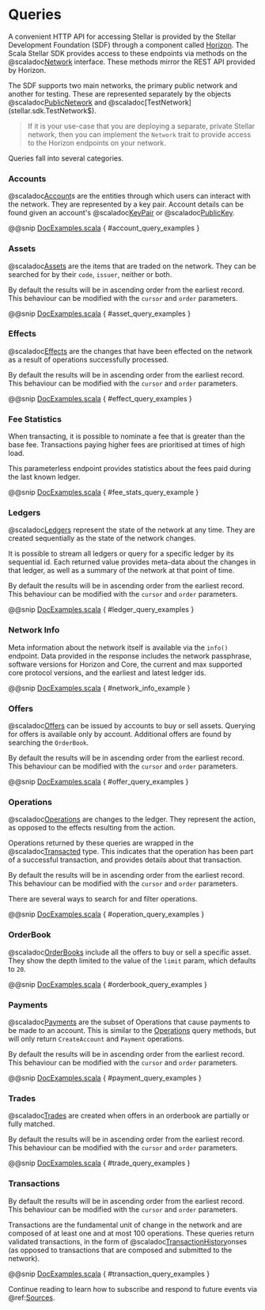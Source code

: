 # Queries

A convenient HTTP API for accessing Stellar is provided by the Stellar Development Foundation (SDF) through a component called
[Horizon](https://www.stellar.org/developers/reference/). The Scala Stellar SDK provides access to these endpoints via
methods on the @scaladoc[Network](stellar.sdk.Network) interface. These methods mirror the REST API provided by Horizon.

The SDF supports two main networks, the primary public network and another for testing. These are represented separately by the objects
@scaladoc[PublicNetwork](stellar.sdk.PublicNetwork$) and @scaladoc[TestNetwork](stellar.sdk.TestNetwork$).

> If it is your use-case that you are deploying a separate, private Stellar network, then you can implement
the `Network` trait to provide access to the Horizon endpoints on your network.

Queries fall into several categories.

### Accounts

@scaladoc[Account](stellar.sdk.resp.AccountResp)s are the entities through which users can interact with the network.
They are represented by a key pair. Account details can be found given an account's @scaladoc[KeyPair](stellar.sdk.KeyPair)
or @scaladoc[PublicKey](stellar.sdk.PublicKey).

@@snip [DocExamples.scala](../../test/scala/stellar/sdk/DocExamples.scala) { #account_query_examples }


### Assets

@scaladoc[Assets](stellar.sdk.resp.AssetResp) are the items that are traded on the network. They can be searched for by
their `code`, `issuer`, neither or both.

By default the results will be in ascending order from the earliest record. This behaviour can be modified with the
`cursor` and `order` parameters.

@@snip [DocExamples.scala](../../test/scala/stellar/sdk/DocExamples.scala) { #asset_query_examples }


### Effects

@scaladoc[Effects](stellar.sdk.resp.EffectResp) are the changes that have been effected on the network as a result of
operations successfully processed.

By default the results will be in ascending order from the earliest record. This behaviour can be modified with the
`cursor` and `order` parameters.

@@snip [DocExamples.scala](../../test/scala/stellar/sdk/DocExamples.scala) { #effect_query_examples }


### Fee Statistics

When transacting, it is possible to nominate a fee that is greater than the base fee. Transactions paying higher fees
are prioritised at times of high load.

This parameterless endpoint provides statistics about the fees paid during the last known ledger.

@@snip [DocExamples.scala](../../test/scala/stellar/sdk/DocExamples.scala) { #fee_stats_query_example }

### Ledgers

@scaladoc[Ledgers](stellar.sdk.resp.LedgerResp) represent the state of the network at any time. They are created
sequentially as the state of the network changes.

It is possible to stream all ledgers or query for a specific ledger by its sequential id. Each returned value provides
meta-data about the changes in that ledger, as well as a summary of the network at that point of time.

By default the results will be in ascending order from the earliest record. This behaviour can be modified with the
`cursor` and `order` parameters.

@@snip [DocExamples.scala](../../test/scala/stellar/sdk/DocExamples.scala) { #ledger_query_examples }


### Network Info

Meta information about the network itself is available via the `info()` endpoint. Data provided in the response includes
the network passphrase, software versions for Horizon and Core, the current and max supported core protocol versions,
and the earliest and latest ledger ids.

@@snip [DocExamples.scala](../../test/scala/stellar/sdk/DocExamples.scala) { #network_info_example }


### Offers

@scaladoc[Offers](stellar.sdk.resp.OfferResp) can be issued by accounts to buy or sell assets. Querying for offers
is available only by account. Additional offers are found by searching the `OrderBook`.

By default the results will be in ascending order from the earliest record. This behaviour can be modified with the
`cursor` and `order` parameters.

@@snip [DocExamples.scala](../../test/scala/stellar/sdk/DocExamples.scala) { #offer_query_examples }


### Operations

@scaladoc[Operations](stellar.sdk.resp.Operation) are changes to the ledger. They represent the action, as opposed to
the effects resulting from the action.

Operations returned by these queries are wrapped in the @scaladoc[Transacted](stellar.sdk.model.op.Transacted) type. This indicates
that the operation has been part of a successful transaction, and provides details about that transaction.

By default the results will be in ascending order from the earliest record. This behaviour can be modified with the
`cursor` and `order` parameters.

There are several ways to search for and filter operations.

@@snip [DocExamples.scala](../../test/scala/stellar/sdk/DocExamples.scala) { #operation_query_examples }


### OrderBook

@scaladoc[OrderBooks](stellar.sdk.OrderBook) include all the offers to buy or sell a specific asset. They show the
depth limited to the value of the `limit` param, which defaults to `20`.

@@snip [DocExamples.scala](../../test/scala/stellar/sdk/DocExamples.scala) { #orderbook_query_examples }


### Payments

@scaladoc[Payments](stellar.sdk.model.op.PayOperation) are the subset of Operations that cause payments to be made to an
account. This is similar to the [Operations](#operations) query methods, but will only return `CreateAccount` and
`Payment` operations.

By default the results will be in ascending order from the earliest record. This behaviour can be modified with the
`cursor` and `order` parameters.

@@snip [DocExamples.scala](../../test/scala/stellar/sdk/DocExamples.scala) { #payment_query_examples }


### Trades

@scaladoc[Trades](stellar.sdk.Trade) are created when offers in an orderbook are partially or fully matched.

By default the results will be in ascending order from the earliest record. This behaviour can be modified with the
`cursor` and `order` parameters.

@@snip [DocExamples.scala](../../test/scala/stellar/sdk/DocExamples.scala) { #trade_query_examples }


### Transactions

By default the results will be in ascending order from the earliest record. This behaviour can be modified with the
`cursor` and `order` parameters.

Transactions are the fundamental unit of change in the network and are composed of at least one and at most 100 operations.
These queries return validated transactions, in the form of @scaladoc[TransactionHistory](stellar.sdk.resp.TransactionHistory)onses
(as opposed to transactions that are composed and submitted to the network).

@@snip [DocExamples.scala](../../test/scala/stellar/sdk/DocExamples.scala) { #transaction_query_examples }

Continue reading to learn how to subscribe and respond to future events via @ref:[Sources](sources.md).

